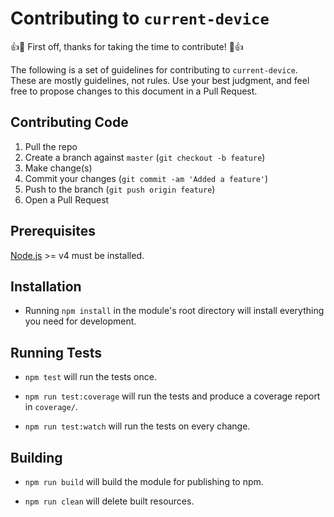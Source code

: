 # Contributing to `current-device`

:+1::tada: First off, thanks for taking the time to contribute! :tada::+1:

The following is a set of guidelines for contributing to `current-device`. These
are mostly guidelines, not rules. Use your best judgment, and feel free to
propose changes to this document in a Pull Request.

## Contributing Code

1. Pull the repo
2. Create a branch against `master` (`git checkout -b feature`)
3. Make change(s)
4. Commit your changes (`git commit -am 'Added a feature'`)
5. Push to the branch (`git push origin feature`)
6. Open a Pull Request

## Prerequisites

[Node.js](http://nodejs.org/) >= v4 must be installed.

## Installation

* Running `npm install` in the module's root directory will install everything
  you need for development.

## Running Tests

* `npm test` will run the tests once.

* `npm run test:coverage` will run the tests and produce a coverage report in
  `coverage/`.

* `npm run test:watch` will run the tests on every change.

## Building

* `npm run build` will build the module for publishing to npm.

* `npm run clean` will delete built resources.
